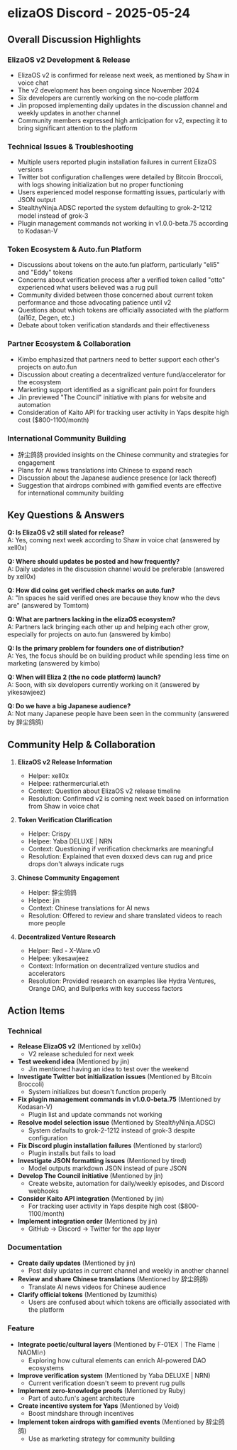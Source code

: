 # elizaOS Discord - 2025-05-24

## Overall Discussion Highlights

### ElizaOS v2 Development & Release
- ElizaOS v2 is confirmed for release next week, as mentioned by Shaw in voice chat
- The v2 development has been ongoing since November 2024
- Six developers are currently working on the no-code platform
- Jin proposed implementing daily updates in the discussion channel and weekly updates in another channel
- Community members expressed high anticipation for v2, expecting it to bring significant attention to the platform

### Technical Issues & Troubleshooting
- Multiple users reported plugin installation failures in current ElizaOS versions
- Twitter bot configuration challenges were detailed by Bitcoin Broccoli, with logs showing initialization but no proper functioning
- Users experienced model response formatting issues, particularly with JSON output
- StealtℏyNinja.ADSC reported the system defaulting to grok-2-1212 model instead of grok-3
- Plugin management commands not working in v1.0.0-beta.75 according to Kodasan-V

### Token Ecosystem & Auto.fun Platform
- Discussions about tokens on the auto.fun platform, particularly "eli5" and "Eddy" tokens
- Concerns about verification process after a verified token called "otto" experienced what users believed was a rug pull
- Community divided between those concerned about current token performance and those advocating patience until v2
- Questions about which tokens are officially associated with the platform (ai16z, Degen, etc.)
- Debate about token verification standards and their effectiveness

### Partner Ecosystem & Collaboration
- Kimbo emphasized that partners need to better support each other's projects on auto.fun
- Discussion about creating a decentralized venture fund/accelerator for the ecosystem
- Marketing support identified as a significant pain point for founders
- Jin previewed "The Council" initiative with plans for website and automation
- Consideration of Kaito API for tracking user activity in Yaps despite high cost ($800-1100/month)

### International Community Building
- 辞尘鸽鸽 provided insights on the Chinese community and strategies for engagement
- Plans for AI news translations into Chinese to expand reach
- Discussion about the Japanese audience presence (or lack thereof)
- Suggestion that airdrops combined with gamified events are effective for international community building

## Key Questions & Answers

**Q: Is ElizaOS v2 still slated for release?**  
A: Yes, coming next week according to Shaw in voice chat (answered by xell0x)

**Q: Where should updates be posted and how frequently?**  
A: Daily updates in the discussion channel would be preferable (answered by xell0x)

**Q: How did coins get verified check marks on auto.fun?**  
A: "In spaces he said verified ones are because they know who the devs are" (answered by Tomtom)

**Q: What are partners lacking in the elizaOS ecosystem?**  
A: Partners lack bringing each other up and helping each other grow, especially for projects on auto.fun (answered by kimbo)

**Q: Is the primary problem for founders one of distribution?**  
A: Yes, the focus should be on building product while spending less time on marketing (answered by kimbo)

**Q: When will Eliza 2 (the no code platform) launch?**  
A: Soon, with six developers currently working on it (answered by yikesawjeez)

**Q: Do we have a big Japanese audience?**  
A: Not many Japanese people have been seen in the community (answered by 辞尘鸽鸽)

## Community Help & Collaboration

1. **ElizaOS v2 Release Information**
   - Helper: xell0x
   - Helpee: rathermercurial.eth
   - Context: Question about ElizaOS v2 release timeline
   - Resolution: Confirmed v2 is coming next week based on information from Shaw in voice chat

2. **Token Verification Clarification**
   - Helper: Crispy
   - Helpee: Yaba DELUXE | NRN
   - Context: Questioning if verification checkmarks are meaningful
   - Resolution: Explained that even doxxed devs can rug and price drops don't always indicate rugs

3. **Chinese Community Engagement**
   - Helper: 辞尘鸽鸽
   - Helpee: jin
   - Context: Chinese translations for AI news
   - Resolution: Offered to review and share translated videos to reach more people

4. **Decentralized Venture Research**
   - Helper: Red - X-Ware.v0
   - Helpee: yikesawjeez
   - Context: Information on decentralized venture studios and accelerators
   - Resolution: Provided research on examples like Hydra Ventures, Orange DAO, and Bullperks with key success factors

## Action Items

### Technical
- **Release ElizaOS v2** (Mentioned by xell0x)
  - V2 release scheduled for next week
- **Test weekend idea** (Mentioned by jin)
  - Jin mentioned having an idea to test over the weekend
- **Investigate Twitter bot initialization issues** (Mentioned by Bitcoin Broccoli)
  - System initializes but doesn't function properly
- **Fix plugin management commands in v1.0.0-beta.75** (Mentioned by Kodasan-V)
  - Plugin list and update commands not working
- **Resolve model selection issue** (Mentioned by StealtℏyNinja.ADSC)
  - System defaults to grok-2-1212 instead of grok-3 despite configuration
- **Fix Discord plugin installation failures** (Mentioned by starlord)
  - Plugin installs but fails to load
- **Investigate JSON formatting issues** (Mentioned by tired)
  - Model outputs markdown JSON instead of pure JSON
- **Develop The Council initiative** (Mentioned by jin)
  - Create website, automation for daily/weekly episodes, and Discord webhooks
- **Consider Kaito API integration** (Mentioned by jin)
  - For tracking user activity in Yaps despite high cost ($800-1100/month)
- **Implement integration order** (Mentioned by jin)
  - GitHub -> Discord -> Twitter for the app layer

### Documentation
- **Create daily updates** (Mentioned by jin)
  - Post daily updates in current channel and weekly in another channel
- **Review and share Chinese translations** (Mentioned by 辞尘鸽鸽)
  - Translate AI news videos for Chinese audience
- **Clarify official tokens** (Mentioned by Izumithis)
  - Users are confused about which tokens are officially associated with the platform

### Feature
- **Integrate poetic/cultural layers** (Mentioned by F-01EX｜The Flame｜NAOMI🔥)
  - Exploring how cultural elements can enrich AI-powered DAO ecosystems
- **Improve verification system** (Mentioned by Yaba DELUXE | NRN)
  - Current verification doesn't seem to prevent rug pulls
- **Implement zero-knowledge proofs** (Mentioned by Ruby)
  - Part of auto.fun's agent architecture
- **Create incentive system for Yaps** (Mentioned by Void)
  - Boost mindshare through incentives
- **Implement token airdrops with gamified events** (Mentioned by 辞尘鸽鸽)
  - Use as marketing strategy for community building